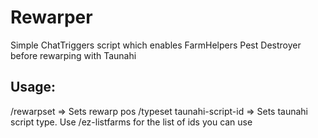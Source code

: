 # Rewarper
Simple ChatTriggers script which enables FarmHelpers Pest Destroyer before rewarping with Taunahi

## Usage:
/rewarpset => Sets rewarp pos
/typeset taunahi-script-id => Sets taunahi script type. Use /ez-listfarms for the list of ids you can use
